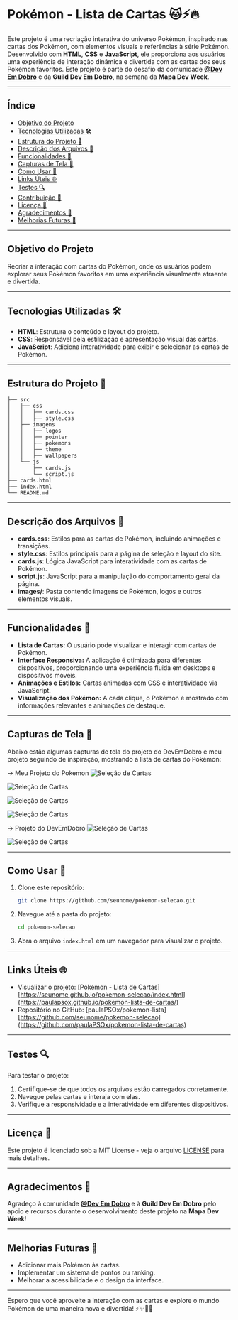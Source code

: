 # Pokémon - Lista de Cartas 🐱⚡🔥

Este projeto é uma recriação interativa do universo Pokémon, inspirado nas cartas dos Pokémon, com elementos visuais e referências à série Pokémon. Desenvolvido com **HTML**, **CSS** e **JavaScript**, ele proporciona aos usuários uma experiência de interação dinâmica e divertida com as cartas dos seus Pokémon favoritos. Este projeto é parte do desafio da comunidade **[@Dev Em Dobro](https://github.com/devemdobro)** e da **Guild Dev Em Dobro**, na semana da **Mapa Dev Week**.

---

## Índice

- [Objetivo do Projeto](#objetivo-do-projeto-)
- [Tecnologias Utilizadas 🛠️](#tecnologias-utilizadas-)
- [Estrutura do Projeto 📂](#estrutura-do-projeto-)
- [Descrição dos Arquivos 📄](#descrição-dos-arquivos-)
- [Funcionalidades 🌟](#funcionalidades-)
- [Capturas de Tela 🎨](#capturas-de-tela-)
- [Como Usar 🚀](#como-usar-)
- [Links Úteis 🌐](#links-úteis-)
- [Testes 🔍](#testes-)
- [Contribuição 🤝](#contribuição-)
- [Licença 📜](#licença-)
- [Agradecimentos 🙏](#agradecimentos-)
- [Melhorias Futuras 🚧](#melhorias-futuras-)

---

## Objetivo do Projeto

Recriar a interação com cartas do Pokémon, onde os usuários podem explorar seus Pokémon favoritos em uma experiência visualmente atraente e divertida.

---

## Tecnologias Utilizadas 🛠️

- **HTML**: Estrutura o conteúdo e layout do projeto.
- **CSS**: Responsável pela estilização e apresentação visual das cartas.
- **JavaScript**: Adiciona interatividade para exibir e selecionar as cartas de Pokémon.

---

## Estrutura do Projeto 📂

```
├── src
│   ├── css
│   │   ├── cards.css
│   │   ├── style.css
│   ├── imagens
│   │   ├── logos
│   │   ├── pointer
│   │   ├── pokemons
│   │   ├── theme
│   │   ├── wallpapers
│   └── js
│       ├── cards.js
│       └── script.js
├── cards.html
├── index.html
└── README.md
```

---

## Descrição dos Arquivos 📄

- **cards.css**: Estilos para as cartas de Pokémon, incluindo animações e transições.
- **style.css**: Estilos principais para a página de seleção e layout do site.
- **cards.js**: Lógica JavaScript para interatividade com as cartas de Pokémon.
- **script.js**: JavaScript para a manipulação do comportamento geral da página.
- **images/**: Pasta contendo imagens de Pokémon, logos e outros elementos visuais.

---

## Funcionalidades 🌟

- **Lista de Cartas:** O usuário pode visualizar e interagir com cartas de Pokémon.
- **Interface Responsiva:** A aplicação é otimizada para diferentes dispositivos, proporcionando uma experiência fluida em desktops e dispositivos móveis.
- **Animações e Estilos:** Cartas animadas com CSS e interatividade via JavaScript.
- **Visualização dos Pokémon:** A cada clique, o Pokémon é mostrado com informações relevantes e animações de destaque.

---

## Capturas de Tela 🎨

Abaixo estão algumas capturas de tela do projeto do DevEmDobro e meu projeto seguindo de inspiração, mostrando a lista de cartas do Pokémon:

-> Meu Projeto do Pokemon
![Seleção de Cartas](imagens/proj-pokemon-index1.png)

![Seleção de Cartas](imagens/proj-pokemon-index2.png)

![Seleção de Cartas](imagens/proj-pokemon-cards1.png)

![Seleção de Cartas](imagens/proj-pokemon-cards2.png)

-> Projeto do DevEmDobro
![Seleção de Cartas](imagens/devemdobro-inspiracao1.png)

![Seleção de Cartas](imagens/devemdobro-inspiracao2.png)

---

## Como Usar 🚀

1. Clone este repositório:
   ```bash
   git clone https://github.com/seunome/pokemon-selecao.git
   ```
2. Navegue até a pasta do projeto:
   ```bash
   cd pokemon-selecao
   ```
3. Abra o arquivo `index.html` em um navegador para visualizar o projeto.

---

## Links Úteis 🌐

- Visualizar o projeto: [Pokémon - Lista de Cartas][https://seunome.github.io/pokemon-selecao/index.html](https://paulapsox.github.io/pokemon-lista-de-cartas/)
- Repositório no GitHub: [paulaPSOx/pokemon-lista][https://github.com/seunome/pokemon-selecao](https://github.com/paulaPSOx/pokemon-lista-de-cartas)

---

## Testes 🔍

Para testar o projeto:
1. Certifique-se de que todos os arquivos estão carregados corretamente.
2. Navegue pelas cartas e interaja com elas.
3. Verifique a responsividade e a interatividade em diferentes dispositivos.

---

## Licença 📜

Este projeto é licenciado sob a MIT License - veja o arquivo [LICENSE](https://github.com/seunome/pokemon-selecao/LICENSE) para mais detalhes.

---

## Agradecimentos 🙏

Agradeço à comunidade **[@Dev Em Dobro](https://github.com/devemdobro)** e à **Guild Dev Em Dobro** pelo apoio e recursos durante o desenvolvimento deste projeto na **Mapa Dev Week**!

---

## Melhorias Futuras 🚧

- Adicionar mais Pokémon às cartas.
- Implementar um sistema de pontos ou ranking.
- Melhorar a acessibilidade e o design da interface.

---

Espero que você aproveite a interação com as cartas e explore o mundo Pokémon de uma maneira nova e divertida! ⚡✨🌊🌱

